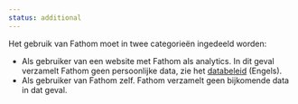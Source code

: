 ```yaml
---
status: additional
---
```


Het gebruik van <span lang="en">Fathom</span> moet in twee categorieën ingedeeld worden:

- Als gebruiker van een website met <span lang="en">Fathom</span> als <span lang="en">analytics</span>. In dit geval verzamelt <span lang="en">Fathom</span> geen persoonlijke data, zie het [databeleid](https://usefathom.com/data) (Engels).
- Als gebruiker van <span lang="en">Fathom</span> zelf. <span lang="en">Fathom</span> verzamelt geen bijkomende data in dat geval.
